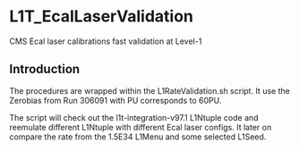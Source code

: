 # L1T_EcalLaserValidation
CMS Ecal laser calibrations fast validation at Level-1

## Introduction

The procedures are wrapped within the L1RateValidation.sh script. 
It use the Zerobias from Run 306091 with PU corresponds to 60PU. 

The script will check out the l1t-integration-v97.1 L1Ntuple code
and reemulate different L1Ntuple with different Ecal laser configs.
It later on compare the rate from the 1.5E34 L1Menu and some selected 
L1Seed.

